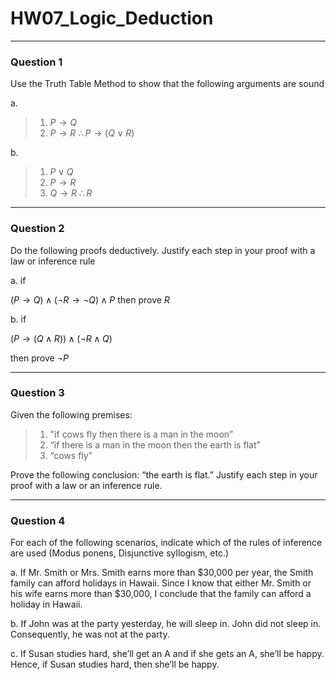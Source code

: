 # HW07_Logic_Deduction
---
### Question 1

Use the Truth Table Method to show that the following arguments are sound

a.
>1. $P \rightarrow Q$
>2. $P \rightarrow R$
>$\therefore P \rightarrow (Q \lor R)$

b.
>1. $P \lor Q$
>2. $P \rightarrow R$
>3. $Q \rightarrow R$
>$\therefore R$

---
### Question 2

Do the following proofs deductively. Justify each step in your proof with a law or inference rule

a. if 

$(P \rightarrow Q) \land (\lnot R \rightarrow \lnot Q) \land P$ then prove $R$

b. if 

$(P \rightarrow (Q \land R)) \land (\lnot R \land Q)$ 

then prove $\lnot P$

---
### Question 3

Given the following premises:
>1. "if cows fly then there is a man in the moon”
>2. “if there is a man in the moon then the earth is flat”
>3. “cows fly”

Prove the following conclusion: “the earth is flat.” Justify each step in your proof with a law or an inference rule.

---
### Question 4

For each of the following scenarios, indicate which of the rules of inference are used (Modus ponens, Disjunctive syllogism, etc.)

a. If Mr. Smith or Mrs. Smith earns more than $30,000 per year, the Smith family can afford holidays in Hawaii. Since I know that either Mr. Smith or his wife earns more than $30,000, I conclude that the family can afford a holiday in Hawaii.

b. If John was at the party yesterday, he will sleep in. John did not sleep in. Consequently, he was not at the party.

c. If Susan studies hard, she’ll get an A and if she gets an A, she’ll be happy. Hence, if Susan studies hard, then she’ll be happy.
